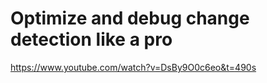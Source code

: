 # Optimize and debug change detection like a pro
https://www.youtube.com/watch?v=DsBy9O0c6eo&t=490s
